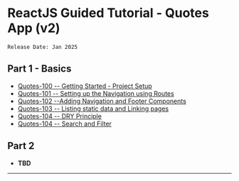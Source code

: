 # ReactJS Guided Tutorial - Quotes App (v2)

    Release Date: Jan 2025

## Part 1 - Basics

- [Quotes-100 -- Getting Started - Project Setup](https://costaivo.com/tutorial-reactjs/quotes-100)
- [Quotes-101 -- Setting up the Navigation using Routes](https://costaivo.com/tutorial-reactjs/quotes-101)
- [Quotes-102 --Adding Navigation and Footer Components](https://costaivo.com/tutorial-reactjs/quotes-102)
- [Quotes-103 -- Listing static data and Linking  pages](https://costaivo.com/tutorial-reactjs/quotes-103)
- [Quotes-104 --  DRY Principle](https://costaivo.com/tutorial-reactjs/quotes-104)
- [Quotes-104 --  Search and Filter](https://costaivo.com/tutorial-reactjs/quotes-105)

## Part 2

- **TBD**

---
